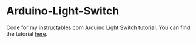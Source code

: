 # Arduino-Light-Switch
Code for my instructables.com Arduino Light Switch tutorial. You can find the tutorial [here](https://www.instructables.com/id/Arduino-Light-Switch/).
